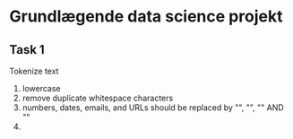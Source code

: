 # Grundlægende data science projekt


## Task 1

Tokenize text
1) lowercase
2) remove duplicate whitespace characters
3) numbers, dates, emails, and URLs should be replaced by "<NUM>", "<DATE>", "<EMAIL>" AND "<URL>"
4) 
